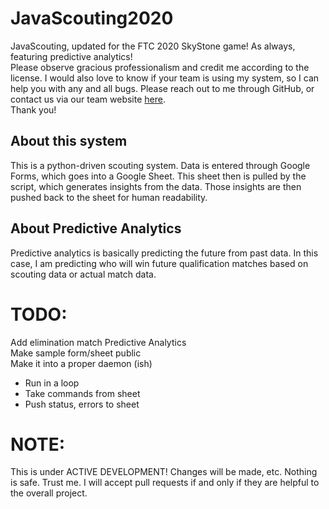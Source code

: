 # JavaScouting2020
JavaScouting, updated for the FTC 2020 SkyStone game! As always, featuring predictive analytics! \
Please observe gracious professionalism and credit me according to the license. 
I would also love to know if your team is using my system, so I can help you with any and all bugs. 
Please reach out to me through GitHub, or contact us via our team website [here](http://www.javascouts.com).  \
Thank you!
## About this system
This is a python-driven scouting system. Data is entered through Google Forms, which goes into a Google Sheet. 
This sheet then is pulled by the script, which generates insights from the data. 
Those insights are then pushed back to the sheet for human readability.
## About Predictive Analytics
Predictive analytics is basically predicting the future from past data. 
In this case, I am predicting who will win future qualification matches based on scouting data or actual match data.
# TODO:
Add elimination match Predictive Analytics \
Make sample form/sheet public \
Make it into a proper daemon (ish)
* Run in a loop
* Take commands from sheet
* Push status, errors to sheet
# NOTE:
This is under ACTIVE DEVELOPMENT! Changes will be made, etc. Nothing is safe. Trust me. 
I will accept pull requests if and only if they are helpful to the overall project.